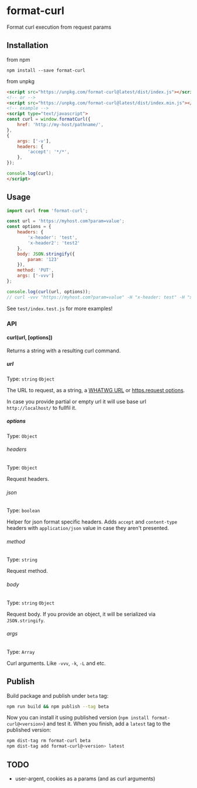 
# format-curl
Format curl execution from request params

## Installation
from npm

```shell
npm install --save format-curl
```

from unpkg

```html
<script src="https://unpkg.com/format-curl@latest/dist/index.js"></script>
<!-- or -->
<script src="https://unpkg.com/format-curl@latest/dist/index.min.js"></script>
<!-- example -->
<script type="text/javascript">
const curl = window.formatCurl({
    href: 'http://my-host/pathname/',
},
{
    args: ['-v'],
    headers: {
        'accept': '*/*',
    },
});

console.log(curl);
</script>
```

## Usage
```js
import curl from 'format-curl';

const url = 'https://myhost.com?param=value';
const options = {
    headers: {
        'x-header': 'test',
        'x-header2': 'test2'
    },
    body: JSON.stringify({
        param: '123'
    }),
    method: 'PUT',
    args: ['-vvv']
};

console.log(curl(url, options));
// curl -vvv "https://myhost.com?param=value" -H "x-header: test" -H "x-header2: test2" --data '{"param":"123"}' -X PUT
```

See `test/index.test.js` for more examples!

### API

#### curl(url, [options])

Returns a string with a resulting curl command.

##### url
Type: `string` `Object`

The URL to request, as a string, a [WHATWG URL](https://nodejs.org/api/url.html#url_class_url) or [https.request options](https://nodejs.org/api/https.html#https_https_request_options_callback).

In case you provide partial or empty url it will use base url `http://localhost/` to fullfil it.

##### options
Type: `Object`

###### headers
Type: `Object`

Request headers.

###### json
Type: `boolean`

Helper for json format specific headers. Adds `accept` and `content-type` headers with `application/json` value in case they aren't presented.

###### method
Type: `string`

Request method.

###### body
Type: `string` `Object`

Request body. If you provide an object, it will be serialized via `JSON.stringify`.

###### args
Type: `Array`

Curl arguments. Like `-vvv`, `-k`, `-L` and etc.

## Publish

Build package and publish under `beta` tag:

```bash
npm run build && npm publish --tag beta
```

Now you can install it using published version (`npm install format-curl@<version>`) and test it. When you finish, add a `latest` tag to the published version:

```bash
npm dist-tag rm format-curl beta
npm dist-tag add format-curl@<version> latest
```

## TODO
* user-argent, cookies as a params (and as curl arguments)
